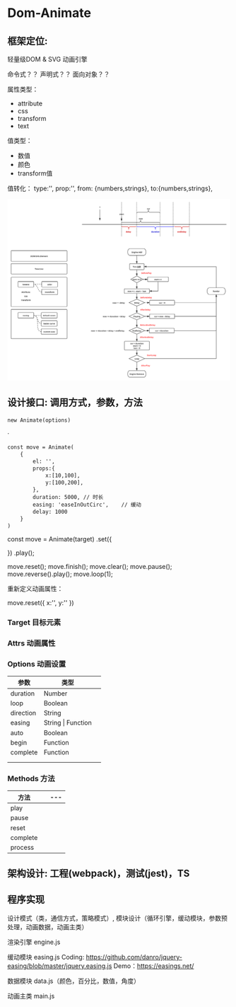 # Dom-Animate



## 框架定位:

轻量级DOM & SVG 动画引擎


命令式？？
声明式？？
面向对象？？



属性类型：
* attribute
* css
* transform
* text

值类型：
* 数值
* 颜色
* transform值

值转化：
type:'',
prop:'',
from: {numbers,strings},
to:{numbers,strings},





<img src="./design.svg" />

## 设计接口: 调用方式，参数，方法

```
new Animate(options)
```

·

```
const move = Animate(
    {
        el: '',
        props:{
            x:[10,100],
            y:[100,200],
        },
        duration: 5000, // 时长
        easing: 'easeInOutCirc',    // 缓动    
        delay: 1000
    }
)
```

const move = Animate(target)
.set({

})
.play();


move.reset();
move.finish();
move.clear();
move.pause();
move.reverse().play();
move.loop(1);




重新定义动画属性：

move.reset({
    x:'',
    y:''
})

### Target 目标元素



### Attrs 动画属性



### Options 动画设置

| 参数      | 类型               |     |
| --------- | ------------------ | --- |
| duration  | Number             |     |
| loop      | Boolean            |     |
| direction | String             |     |
| easing    | String \| Function |     |
| auto      | Boolean            |     |
| begin     | Function           |     |
| complete  | Function           |     |
|           |                    |     |
|           |                    |     |



### Methods 方法



| 方法     |     | --- |
| -------- | --- | --- |
| play     |     |     |
| pause    |     |     |
| reset    |     |     |
| complete |     |     |
| process  |     |     |



## 架构设计: 工程(webpack)，测试(jest)，TS



## 程序实现

设计模式（类，通信方式，策略模式）, 模块设计（循环引擎，缓动模块，参数预处理，动画数据，动画主类）



渲染引擎 engine.js

缓动模块 easing.js
    Coding: https://github.com/danro/jquery-easing/blob/master/jquery.easing.js
    Demo：https://easings.net/


数据模块 data.js（颜色，百分比，数值，角度）

动画主类 main.js







